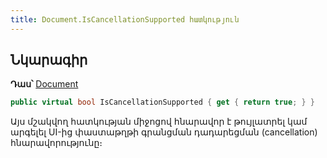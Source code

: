 ```yaml
---
title: Document.IsCancellationSupported հատկություն
---
```


## Նկարագիր

**Դաս՝** [Document](../document.md)

```c#
public virtual bool IsCancellationSupported { get { return true; } }
```

Այս մշակվող հատկության միջոցով հնարավոր է թույլատրել կամ արգելել UI-ից փաստաթղթի գրանցման դադարեցման (cancellation) հնարավորությունը։

